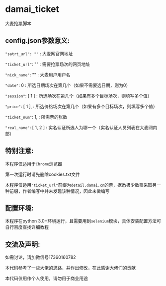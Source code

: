 # damai_ticket
大麦抢票脚本

## config.json参数意义:
`"satrt_url": ""` : 大麦网官网地址

`"ticket_url"`: "" : 需要抢票场次的网页地址

`"nick_name"`: "" : 大麦用户用户名

`"date"`: 0 : 所选日期场次在第几个（如果不需要选日期，则为0）

`"session"`: [
    1
] : 所选场次在第几个（如果有多个目标场次，则填写多个值）

`"price"`: [
    1
], : 所选价格场次在第几个（如果有多个目标场次，则填写多个值）

`"ticket_num"`: 1, : 所需票的张数

`"real_name"`: [
    1,
    2
] : 实名认证所选人为哪一个（实名认证人员列表在大麦网内部）

## 特别注意:
本程序仅适用于`Chrome`浏览器

第一次运行时请先删除cookies.txt文件

本程序仅适用`"ticket_url"`前缀为`detail.damai.cn`的票，据悉极少数票采取另一种前缀，作者编写中并未发现该种情况，因此未做编写

## 配置环境:
本程序在python 3.0+环境运行，且需要用到`selenium`模块，具体安装配置方法可自行百度查找详细教程

## 交流及声明:
如需讨论，请加微信号17360160782

本代码参考了一些大佬的思路，并作出修改，在此感谢大佬们的贡献

本代码仅用作个人使用，请勿用于商业用途

